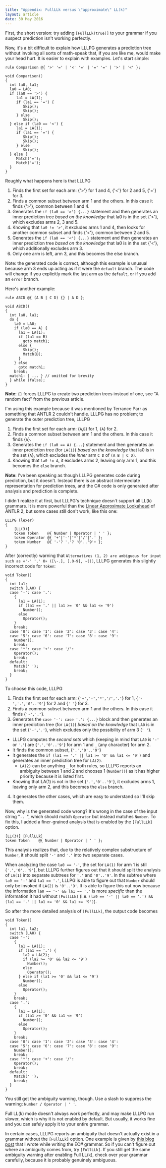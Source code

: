 ```yaml
---
title: "Appendix: FullLLk versus \"approximate\" LL(k)"
layout: article
date: 30 May 2016
---
```


First, the short version: try adding `[FullLLk(true)]` to your grammar if you suspect prediction isn't working perfectly.

Now, it's a bit difficult to explain how LLLPG generates a prediction tree without invoking all sorts of math-speak that, if you are like me, would make your head hurt. It is easier to explain with examples. Let's start simple:

	rule Comparison @{ '>' '=' | '<' '=' | '=' '=' | '>' | '<' };

	void Comparison()
	{
	  int la0, la1;
	  la0 = LA0;
	  if (la0 == '>') {
		 la1 = LA(1);
		 if (la1 == '=') {
			Skip();
			Skip();
		 } else
			Skip();
	  } else if (la0 == '<') {
		 la1 = LA(1);
		 if (la1 == '=') {
			Skip();
			Skip();
		 } else
			Skip();
	  } else {
		 Match('=');
		 Match('=');
	  }
	}

Roughly what happens here is that LLLPG

1. Finds the first set for each arm: {'>'} for 1 and 4, {'<'} for 2 and 5, {'='} for 3.
2. Finds a common subset between arm 1 and the others. In this case it finds {'>'}, common between 1 and 4.
3. Generates the `if (la0 == '>') {...}` statement and then generates an inner prediction tree _based on the knowledge_ that la0 is in the set {'>'}, which excludes arms 2, 3 and 5.
4. Knowing that `la0 != '>'`, it excludes arms 1 and 4, then looks for another common subset and finds {'<'}, common between 2 and 5.
5. Generates the `if (la0 == '<') {...}` statement and then generates an inner prediction tree _based on the knowledge_ that la0 is in the set {'<'}, which additionally excludes arm 3.
6. Only one arm is left, arm 3, and this becomes the else branch.

Note: the generated code is correct, although this example is unusual because arm 3 ends up acting as if it were the `default` branch. The code will change if you explicitly mark the last arm as the `default`, or if you add an `error` branch.

Here's another example:

    rule ABCD @{ (A B | C D) {} | A D };

    void ABCD()
    {
      int la0, la1;
      do {
        la0 = LA0;
        if (la0 == A) {
          la1 = LA(1);
          if (la1 == B)
            goto match1;
          else {
            Skip();
            Match(D);
          }
        } else
          goto match1;
        break;
      match1: { ... } // omitted for brevity
      } while (false);
    }

**Note**: `{}` forces LLLPG to create two prediction trees instead of one, see "A random fact" from the previous article.

I'm using this example because it was mentioned by Terrance Parr as something that ANTLR 2 couldn't handle. LLLPG has no problem; to generate the outer prediction tree, LLLPG

1. Finds the first set for each arm: {`A`,`B`} for 1, {`A`} for 2.
2. Finds a common subset between arm 1 and the others. In this case it finds {`A`}.
3. Generates the `if (la0 == A) {...}` statement and then generates an inner prediction tree (for `LA(1)`) _based on the knowledge_ that la0 is in the set {`A`}, which excludes the _inner_ arm `C D` of `(A B | C D)`.
4. Knowing that `la0 != A`, it excludes arms 2, leaving only arm 1, and this becomes the `else` branch.

**Note**: I've been speaking as though LLLPG generates code during prediction, but it doesn't. Instead there is an abstract intermediate representation for prediction trees, and the C# code is only generated after analysis and prediction is complete.

I didn't realize it at first, but LLLPG's technique doesn't support all LL(k) grammars. It is more powerful than the [Linear Approximate Lookahead](http://www.antlr2.org/doc/glossary.html#Linear_approximate_lookahead) of ANTLR 2, but some cases still don't work, like this one:

	LLLPG (lexer)
	{
		[LL(3)]
		token Token    @{ Number | Operator | ' ' };
		token Operator @{ '+'|'-'|'*'|'/'|'.' };
		token Number   @{ '-'? '.'? '0'..'9'+ };
	}

After (correctly) warning that `Alternatives (1, 2) are ambiguous for input such as «'-' '.' 0» ([\-.], [.0-9], ~())`, LLLPG generates this slightly incorrect code for `Token`:

    void Token()
    {
      int la1;
      switch (LA0) {
      case '-': case '.':
        {
          la1 = LA(1);
          if (la1 == '.' || la1 >= '0' && la1 <= '9')
            Number();
          else
            Operator();
        }
        break;
      case '0': case '1': case '2': case '3': case '4':
      case '5': case '6': case '7': case '8': case '9':
        Number();
        break;
      case '*': case '+': case '/':
        Operator();
        break;
      default:
        Match(' ');
        break;
      }
    }

To choose this code, LLLPG

1. Finds the first set for each arm: {`'+','-','*','/','.'`} for 1, {`'-','.','0'..'9'`} for 2 and {`' '`} for 3.
2. Finds a common subset between arm 1 and the others. In this case it finds {`'-','.'`}.
3. Generates the `case '-': case '.': {...}` block and then generates an inner prediction tree (for `LA(1)`) _based on the knowledge_ that `LA0` is in the set {`'-','.'`}, which excludes only the possibility of arm 3 (`' '`).
  - LLLPG computes the _second sets_ which (keeping in mind that `LA0` is `'-'` or `'.'`) are {`'.','0'..'9'`} for arm 1 and `_` (any character) for arm 2.
  - It finds the common subset, {`'.','0'..'9'`}
  - It generates the `if (la1 == '.' || la1 >= '0' && la1 <= '9')` and generates an inner prediction tree for `LA(2)`.
    - `LA(2)` can be anything `_` for both rules, so LLLPG reports an ambiguity between 1 and 2 and chooses 1 (`Number()`) as it has higher priority because it is listed first.
  - Knowing that LA(1) is not in the set {`'.','0'..'9'`}, it excludes arms 1, leaving only arm 2, and this becomes the `else` branch.
4. It generates the other cases, which are easy to understand so I'll skip them.

Now, why is the generated code wrong? It's wrong in the case of the input string "`-. `", which should match `Operator` but instead matches `Number`. To fix this, I added a finer-grained analysis that is enabled by the `[FullLLk]` option.

	[LL(3)] [FullLLk]
	token Token    @{ Number | Operator | ' ' };

This analysis realizes that, due to the relatively complex substructure of `Number`, it should split `'-'` and `'.'` into two separate cases. 

When analyzing the case `la0 == '-'`, the set for `LA(1)` for arm 1 is still {`'.','0'..'9'`}, but LLLPG further figures out that it should split the analysis of `LA(1)` into separate subtrees for `'.'` and `'0'..'9'`. In the subtree where `la0 == '-'` and `la1 == '.'`, LLLPG is able to figure out that `Number` should only be invoked if `LA(2)` is `'0'..'9'`. It is able to figure this out now because the information `la0 == '-' && la1 == '.'` is more _specific_ than the information it had without `[FullLLk]` (i.e. `(la0 == '-' || la0 == '.') && (la1 == '.' || la1 >= '0' && la1 <= '9')`).

So after the more detailed analysis of `[FullLLk]`, the output code becomes

    void Token()
    {
      int la1, la2;
      switch (LA0) {
      case '-':
        {
          la1 = LA(1);
          if (la1 == '.') {
            la2 = LA(2);
            if (la2 >= '0' && la2 <= '9')
              Number();
            else
              Operator();
          } else if (la1 >= '0' && la1 <= '9')
            Number();
          else
            Operator();
        }
        break;
      case '.':
        {
          la1 = LA(1);
          if (la1 >= '0' && la1 <= '9')
            Number();
          else
            Operator();
        }
        break;
      case '0': case '1': case '2': case '3': case '4':
      case '5': case '6': case '7': case '8': case '9':
        Number();
        break;
      case '*': case '+': case '/':
        Operator();
        break;
      default:
        Match(' ');
        break;
      }
    }

You still get the ambiguity warning, though. Use a slash to suppress the warning: `Number / Operator | ' '`.

Full LL(k) mode doesn't always work perfectly, and may make LLLPG run slower, which is why it is not enabled by default. But usually, it works fine and you can safely apply it to your entire grammar.

In certain cases, LLLPG reports an ambiguity that doesn't actually exist in a grammar without the `[FullLLk]` option. One example is given by [this blog post](http://loyc-etc.blogspot.ca/2013/12/bogus-ambiguity-warnings-in-lllpg.html) that I wrote while writing the EC# grammar. So if you can't figure out where an ambiguity comes from, try `[FullLLk]`. If you still get the same ambiguity warning after enabling Full LL(k), check over your grammar carefully, because it is probably genuinely ambiguous.
